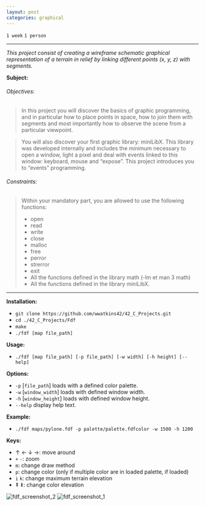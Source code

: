 ```yaml
---
layout: post
categories: graphical
---
```


`1 week`
`1 person`

---

_This project consist of creating a wireframe schematic graphical representation of a terrain in relief by linking different points (x, y, z) with segments._

__Subject:__
###### Objectives:
> In this project you will discover the basics of graphic programming, and in particular how
> to place points in space, how to join them with segments and most importantly how to
> observe the scene from a particular viewpoint.

> You will also discover your first graphic library: miniLibX. This library was developed
> internally and includes the minimum necessary to open a window, light a pixel and deal
> with events linked to this window: keyboard, mouse and “expose”. This project introduces
> you to “events” programming.

###### Constraints:
> Within your mandatory part, you are allowed to use the following functions:
> - open
> - read
> - write
> - close
> - malloc
> - free
> - perror
> - strerror
> - exit
> - All the functions defined in the library math (-lm et man 3 math)
> - All the functions defined in the library miniLibX.

---
__Installation:__

* `git clone https://github.com/wwatkins42/42_C_Projects.git`
* `cd ./42_C_Projects/Fdf`
* `make`
* `./fdf [map file_path]`

**Usage:**
* `./fdf [map file_path] [-p file_path] [-w width] [-h height] [--help]`

**Options:**
* `-p` [`file_path`] loads with a defined color palette.
* `-w` [`window_width`] loads with defined window width.
* `-h` [`window_height`]  loads with defined window height.
* `--help`  display help text.

**Example:**
* `./fdf maps/pylone.fdf -p palette/palette.fdfcolor -w 1500 -h 1200`

**Keys:**
* &#8593; &#8592; &#8595; &#8594;: move around
* `+` `-`: zoom
* `m`: change draw method
* `p`: change color (only if multiple color are in loaded palette, if loaded)
* `i` `k`: change maximum terrain elevation
* &#8670; &#8671;: change color elevation

![fdf_screenshot_2](https://cdn.rawgit.com/wwatkins42/42_C_Projects/master/screenshots/screenshot_fdf_2.png "fdf")
![fdf_screenshot_1](https://cdn.rawgit.com/wwatkins42/42_C_Projects/master/screenshots/screenshot_fdf_1.png "fdf")
